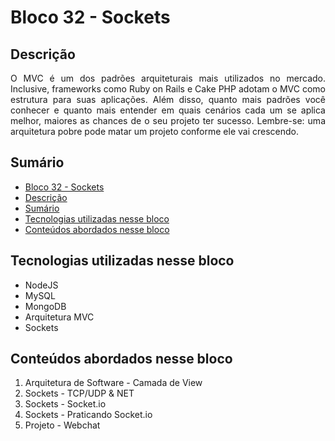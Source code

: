 # Bloco 32 - Sockets

## Descrição
<p align="justify">
O MVC é um dos padrões arquiteturais mais utilizados no mercado. Inclusive, frameworks como Ruby on Rails e Cake PHP adotam o MVC como estrutura para suas aplicações. Além disso, quanto mais padrões você conhecer e quanto mais entender em quais cenários cada um se aplica melhor, maiores as chances de o seu projeto ter sucesso.
Lembre-se: uma arquitetura pobre pode matar um projeto conforme ele vai crescendo.
</p>

## Sumário
- [Bloco 32 - Sockets](#bloco-32---sockets)
- [Descrição](#descrição)
- [Sumário](#sumário)
- [Tecnologias utilizadas nesse bloco](#tecnologias-utilizadas-nesse-bloco)
- [Conteúdos abordados nesse bloco](#conteúdos-abordados-nesse-bloco)

## Tecnologias utilizadas nesse bloco
- NodeJS
- MySQL
- MongoDB
- Arquitetura MVC
- Sockets

## Conteúdos abordados nesse bloco
1. Arquitetura de Software - Camada de View
2. Sockets - TCP/UDP & NET
3. Sockets - Socket.io
4. Sockets - Praticando Socket.io
5. Projeto - Webchat
